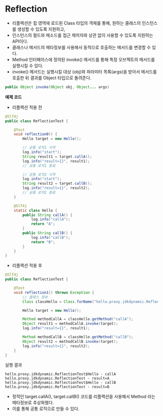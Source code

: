 # Reflection
* 리플렉션은 힙 영역에 로드된 Class 타입의 객체를 통해, 원하는 클래스의 인스턴스를 생성할 수 있도록 지원하고,   
* 인스턴스의 필드와 메소드를 접근 제어자와 상관 없이 사용할 수 있도록 지원하는 API이다.
* 클래스나 메서드의 메타정보를 사용해서 동적으로 호출하는 메서드를 변경할 수 있다.
* Method 인터페이스에 정의된 invoke() 메서드를 통해 특정 오브젝트의 메서드를 실행시킬 수 있다.
* invoke() 메서드는 실행시킬 대상 (obj)와 파라미터 목록(args)을 받아서 메서드를 호출한 뒤 결과를 Object 타입으로 돌려준다.
```java
public Object invoke(Object obj, Object... args)
```
**예제 코드**
* 리플랙션 적용 전
```java
@Slf4j
public class ReflectionTest {

    @Test
    void reflection0() {
        Hello target = new Hello();

        // 공통 로직1 시작
        log.info("start");
        String result1 = target.callA();
        log.info("result={}", result1);
        // 공통 로직1 종료

        // 공통 로직2 시작
        log.info("start");
        String result2 = target.callB();
        log.info("result={}", result2);
        // 공통 로직2 종료
    }

    @Slf4j
    static class Hello {
        public String callA() {
            log.info("callA");
            return "A";
        }
        public String callB() {
            log.info("callB");
            return "B";
        }
    }
}
```
* 리플랙션 적용 후
```java
@Slf4j
public class ReflectionTest {

    @Test
    void reflection1() throws Exception {
        // 클래스 정보
        Class classHello = Class.forName("hello.proxy.jdkdynamic.ReflectionTest$Hello");

        Hello target = new Hello();

        Method methodCallA = classHello.getMethod("callA");
        Object result1 = methodCallA.invoke(target);
        log.info("result={}", result1);

        Method methodCallB = classHello.getMethod("callB");
        Object result2 = methodCallB.invoke(target);
        log.info("result={}", result2);
    }
}
```
실행 결과
```
hello.proxy.jdkdynamic.ReflectionTest$Hello - callA
hello.proxy.jdkdynamic.ReflectionTest - result=A
hello.proxy.jdkdynamic.ReflectionTest$Hello - callB
hello.proxy.jdkdynamic.ReflectionTest - result=B
```
* 정적인 target.callA(), target.callB() 코드를 리플랙션을 사용해서 Method 라는 메타정보로 추상화했다.
* 이를 통해 공통 로직으로 만들 수 있다.
